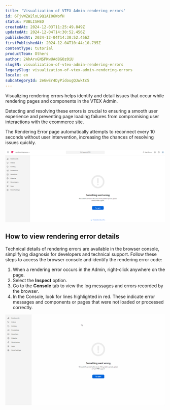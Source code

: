 ```yaml
---
title: 'Visualization of VTEX Admin rendering errors'
id: 6TjvWZW2loL9Q1AI06WofH
status: PUBLISHED
createdAt: 2024-12-03T11:25:49.849Z
updatedAt: 2024-12-04T14:30:52.456Z
publishedAt: 2024-12-04T14:30:52.456Z
firstPublishedAt: 2024-12-04T10:44:10.795Z
contentType: tutorial
productTeam: Others
author: 2AhArvGNSPKwUAd8GOz0iU
slugEN: visualization-of-vtex-admin-rendering-errors
legacySlug: visualization-of-vtex-admin-rendering-errors
locale: en
subcategoryId: 2eGwEr4DyPidougQJwktc5
---
```


Visualizing rendering errors helps identify and detail issues that occur while rendering pages and components in the VTEX Admin.

Detecting and resolving these errors is crucial to ensuring a smooth user experience and preventing page loading failures from compromising user interactions with the ecommerce site.

The Rendering Error page automatically attempts to reconnect every 10 seconds without user intervention, increasing the chances of resolving issues quickly.

![Tela erro - EN](https://raw.githubusercontent.com/vtexdocs/help-center-content/refs/heads/main/docs/en/tutorials/Operational/vtex-admin/visualization-of-vtex-admin-rendering-errors_1.png)

## How to view rendering error details

Technical details of rendering errors are available in the browser console, simplifying diagnosis for developers and technical support. Follow these steps to access the browser console and identify the rendering error code:

1. When a rendering error occurs in the Admin, right-click anywhere on the page.
2. Select the **Inspect** option.
3. Go to the **Console** tab to view the log messages and errors recorded by the browser.
4. In the Console, look for lines highlighted in red. These indicate error messages and components or pages that were not loaded or processed correctly.

![devtools - EN](https://raw.githubusercontent.com/vtexdocs/help-center-content/refs/heads/main/docs/en/tutorials/Operational/vtex-admin/visualization-of-vtex-admin-rendering-errors_2.gif)
